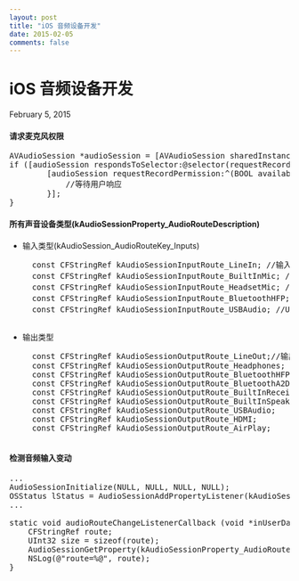 ```yaml
---
layout: post
title: "iOS 音频设备开发"
date: 2015-02-05
comments: false
---
```

# iOS 音频设备开发
February 5, 2015

#### 请求麦克风权限
<pre>
AVAudioSession *audioSession = [AVAudioSession sharedInstance];
if ([audioSession respondsToSelector:@selector(requestRecordPermission:)]) {
        [audioSession requestRecordPermission:^(BOOL available) {
            //等待用户响应
        }];
}
</pre>

#### 所有声音设备类型(kAudioSessionProperty_AudioRouteDescription)
* 输入类型(kAudioSession_AudioRouteKey_Inputs)
	<pre>
	const CFStringRef kAudioSessionInputRoute_LineIn; //输入线
	const CFStringRef kAudioSessionInputRoute_BuiltInMic; //内置麦克风
	const CFStringRef kAudioSessionInputRoute_HeadsetMic; //头戴麦克风
	const CFStringRef kAudioSessionInputRoute_BluetoothHFP; //蓝牙耳机
	const CFStringRef kAudioSessionInputRoute_USBAudio; //USB音频
	</pre>
* 输出类型
	<pre>
	const CFStringRef kAudioSessionOutputRoute_LineOut;//输出线
	const CFStringRef kAudioSessionOutputRoute_Headphones;
	const CFStringRef kAudioSessionOutputRoute_BluetoothHFP;
	const CFStringRef kAudioSessionOutputRoute_BluetoothA2DP;
	const CFStringRef kAudioSessionOutputRoute_BuiltInReceiver;
	const CFStringRef kAudioSessionOutputRoute_BuiltInSpeaker;
	const CFStringRef kAudioSessionOutputRoute_USBAudio;
	const CFStringRef kAudioSessionOutputRoute_HDMI;
	const CFStringRef kAudioSessionOutputRoute_AirPlay;
	</pre>
	
#### 检测音频输入变动
<pre>
...
AudioSessionInitialize(NULL, NULL, NULL, NULL);
OSStatus lStatus = AudioSessionAddPropertyListener(kAudioSessionProperty_AudioRouteChange, audioRouteChangeListenerCallback, nil);
...

static void audioRouteChangeListenerCallback (void *inUserData, AudioSessionPropertyID inPropertyID, UInt32 inPropertyValueSize, const void *inPropertyValue ) {
    CFStringRef route;
    UInt32 size = sizeof(route);
    AudioSessionGetProperty(kAudioSessionProperty_AudioRoute, &size, &route);
    NSLog(@"route=%@", route);
}
</pre>